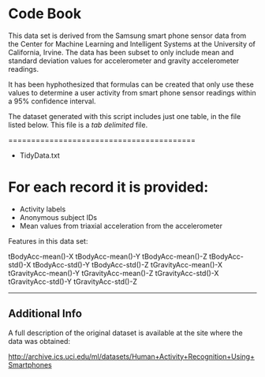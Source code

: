 # Code Book

This data set is derived from the Samsung smart phone sensor data from the Center for Machine Learning and Intelligent Systems at the University of California, Irvine.  The data has been subset to only include mean and standard deviation values for accelerometer and gravity accelerometer readings.  

It has been hyphothesized that formulas can be created that only use these values to determine a user activity from smart phone sensor readings within a 95% confidence interval.

The dataset generated with this script includes just one table, in the file listed below.  This file is a *tab delimited* file.  

=========================================

- TidyData.txt

For each record it is provided:
======================================

- Activity labels
- Anonymous subject IDs
- Mean values from triaxial acceleration from the accelerometer

Features in this data set:

tBodyAcc-mean()-X
tBodyAcc-mean()-Y
tBodyAcc-mean()-Z
tBodyAcc-std()-X
tBodyAcc-std()-Y
tBodyAcc-std()-Z
tGravityAcc-mean()-X
tGravityAcc-mean()-Y
tGravityAcc-mean()-Z
tGravityAcc-std()-X
tGravityAcc-std()-Y
tGravityAcc-std()-Z

- - -

## Additional Info

A full description of the original dataset is available at the site where the data was obtained:

http://archive.ics.uci.edu/ml/datasets/Human+Activity+Recognition+Using+Smartphones